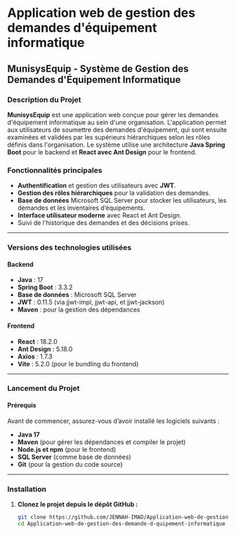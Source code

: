 # Application web de gestion des demandes d'équipement informatique

## MunisysEquip - Système de Gestion des Demandes d'Équipement Informatique

### Description du Projet

**MunisysEquip** est une application web conçue pour gérer les demandes d'équipement informatique au sein d'une organisation. L'application permet aux utilisateurs de soumettre des demandes d'équipement, qui sont ensuite examinées et validées par les supérieurs hiérarchiques selon les rôles définis dans l'organisation. Le système utilise une architecture **Java Spring Boot** pour le backend et **React avec Ant Design** pour le frontend.

### Fonctionnalités principales

- **Authentification** et gestion des utilisateurs avec **JWT**.
- **Gestion des rôles hiérarchiques** pour la validation des demandes.
- **Base de données** Microsoft SQL Server pour stocker les utilisateurs, les demandes et les inventaires d’équipements.
- **Interface utilisateur moderne** avec React et Ant Design.
- Suivi de l'historique des demandes et des décisions prises.

---

### Versions des technologies utilisées

#### Backend

- **Java** : 17
- **Spring Boot** : 3.3.2
- **Base de données** : Microsoft SQL Server
- **JWT** : 0.11.5 (via jjwt-impl, jjwt-api, et jjwt-jackson)
- **Maven** : pour la gestion des dépendances

#### Frontend

- **React** : 18.2.0
- **Ant Design** : 5.18.0
- **Axios** : 1.7.3
- **Vite** : 5.2.0 (pour le bundling du frontend)

---

### Lancement du Projet

#### Prérequis

Avant de commencer, assurez-vous d’avoir installé les logiciels suivants :

- **Java 17**
- **Maven** (pour gérer les dépendances et compiler le projet)
- **Node.js et npm** (pour le frontend)
- **SQL Server** (comme base de données)
- **Git** (pour la gestion du code source)

---

### Installation

1. **Clonez le projet depuis le dépôt GitHub :**

   ```bash
   git clone https://github.com/JENNAH-IMAD/Application-web-de-gestion-des-demandes-d-quipement-informatique.git
   cd Application-web-de-gestion-des-demande-d-quipement-informatique
